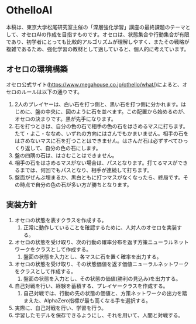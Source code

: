 # OthelloAI

本稿は、東京大学松尾研究室主催の「深層強化学習」講座の最終課題のテーマとして、オセロAIの作成を目指すものです。オセロは、状態集合や行動集合が有限であり、初学者にとっても比較的アルゴリズムが理解しやすく、またその戦略が複雑であるため、強化学習の教材として適していると、個人的に考えています。

## オセロの環境構築

オセロ公式サイト(https://www.megahouse.co.jp/othello/what/)によると、オセロのルールは以下の通りです。
1. 2人のプレイヤーは、白い石を打つ側と、黒い石を打つ側に分かれます。はじめに、盤の中央に、図のように石を並べます。この配置から始めるのが、オセロの決まりです。黒が先手になります。
2. 石を打つときは、自分の色の石で相手の色の石をはさめるマスに打ちます。たて・よこ・ななめ、いずれの方向にはさんでもかまいません。相手の石をはさめないマスに石を打つことはできません。はさんだ石は必ずすべてひっくり返して、自分の色の石にします。
3. 盤の四隅の石は、はさむことはできません。
4. 相手の石をはさめるマスがない場合は、パスとなります。打てるマスができるまでは、何回でもパスとなり、相手が連続して打ちます。
5. 盤面がぜんぶ埋まるか、黒白ともに打つマスがなくなったら、終局です。その時点で自分の色の石が多い方が勝ちとなります。

## 実装方針

1. オセロの状態を表すクラスを作成する。
   1. 正常に動作していることを確認するために、人対人のオセロを実装する。
2. オセロの状態を受け取り、次の行動の確率分布を返す方策ニューラルネットワークをクラスとして作成する。
   1. 盤面の状態を入力とし、各マスに石を置く確率を出力する。
3. オセロの状態を受け取り、その状態価値を返す価値ニューラルネットワークをクラスとして作成する。
   1. 盤面の状態を入力とし、その状態の価値(勝利の見込み)を出力する。
4. 自己対戦を行い、経験を蓄積する、プレイヤークラスを作成する。
   1. 自己対戦では、行動の先の状態の価値と、方策ネットワークの出力を踏まえた、AlphaZero指標が最も高くなる手を選択する。
5. 実際に、自己対戦を行い、学習を行う。
6. 学習したモデルを保存できるようにし、それを用いて、人間と対戦する。